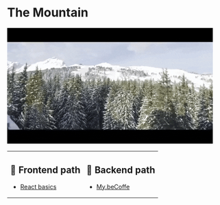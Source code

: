 # The Mountain

![The mountain](./mountain.gif)

<table>

<tr>
  <td>
    <h2>🦊 Frontend path</h2>
    <ul>
      <li><a href="./Frontend/1.React-basics">React basics</a></li>
    </ul>
  </td>
  <td>
    <h2>🐻 Backend path</h2>
    <ul>
      <li><a href="./Backend/1.MyBecoffe">My.beCoffe</a></li>
    </ul>
  </td>
</tr>
</table>
